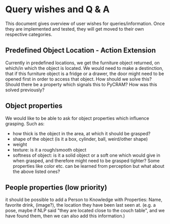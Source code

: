 # Query wishes and Q & A
This document gives overview of user wishes for queries/information. Once they are implemented and tested, they will get moved to their own respective categories.

## Predefined Object Location - Action Extension
Currently in predefined locations, we get the furniture object returned, on which/in which the object is located. We would need to make a destinction, that if this furniture object is a fridge or a drawer, the door might need to be opened first in order to access that object. How should we solve this? Should there be a property which signals this to PyCRAM? How was this solved previously?

## Object properties
We would like to be able to ask for object properties which influence grasping. Such as: 
- how thick is the object in the area, at which it should be grasped?
- shape of the object (is it a box, cylinder, ball, weird/other shape)
- weight
- texture: is it a rough/smooth object
- softness of object: is it a solid object or a soft one which would give in when grasped, and therefore might need to be grasped tighter?
Some properties like color etc. can be learned from perception but what about the above listed ones?

## People properties (low priority)
it should be possible to add a Person to Knowledge with Properties: Name, favorite drink, (image?), the location they have been last seen at. (e.g. a pose, maybe if NLP said "they are located close to the couch table", and we have found them, then we can also add this information.)
